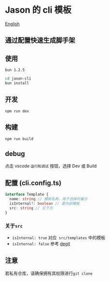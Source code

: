 # Jason 的 cli 模板

[English](README.md)

## 通过配置快速生成脚手架

## 使用

`bun 1.2.5`

```sh
cd jason-cli
bun install
```

## 开发

`npm run dev`

## 构建

`npm run build`

## debug

点击 vscode `运行和调试` 按钮，选择 Dev 或 Build

## 配置 (cli.config.ts)

```ts
interface Template {
  name: string // 模板名称，用于选择时展示
  isInternal?: boolean // 是内部模板
  src: string // 见下方
}
```

### 关于`src`

- `isInternal: true` 对应` src/templates` 中的模板
- `isInternal: false` 参考 [degit](https://www.npmjs.com/package/degit#usage)

## 注意

若私有仓库，请确保拥有其权限进行`git clone`
